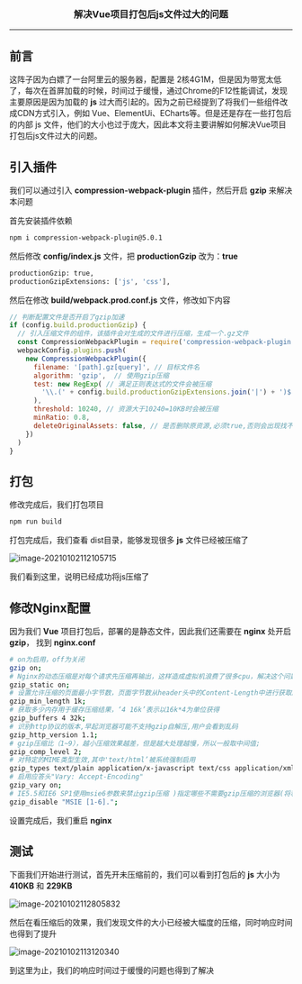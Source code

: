 ### <center>解决Vue项目打包后js文件过大的问题
***
## 前言

这阵子因为白嫖了一台阿里云的服务器，配置是 2核4G1M，但是因为带宽太低了，每次在首屏加载的时候，时间过于缓慢，通过Chrome的F12性能调试，发现主要原因是因为加载的 **js** 过大而引起的。因为之前已经提到了将我们一些组件改成CDN方式引入，例如 Vue、ElementUi、ECharts等。但是还是存在一些打包后的内部 js 文件，他们的大小也过于庞大，因此本文将主要讲解如何解决Vue项目打包后js文件过大的问题。

## 引入插件

我们可以通过引入 **compression-webpack-plugin** 插件，然后开启 **gzip** 来解决本问题

首先安装插件依赖

```bash
npm i compression-webpack-plugin@5.0.1
```

然后修改  **config/index.js** 文件，把 **productionGzip** 改为：**true**

```bash
productionGzip: true,
productionGzipExtensions: ['js', 'css'],
```

然后在修改 **build/webpack.prod.conf.js** 文件，修改如下内容

```javascript
// 判断配置文件是否开启了gzip加速
if (config.build.productionGzip) {
  // 引入压缩文件的组件，该插件会对生成的文件进行压缩，生成一个.gz文件
  const CompressionWebpackPlugin = require('compression-webpack-plugin')
  webpackConfig.plugins.push(
    new CompressionWebpackPlugin({
      filename: '[path].gz[query]', // 目标文件名
      algorithm: 'gzip',  // 使用gzip压缩
      test: new RegExp( // 满足正则表达式的文件会被压缩
        '\\.(' + config.build.productionGzipExtensions.join('|') + ')$'
      ),
      threshold: 10240, // 资源大于10240=10KB时会被压缩
      minRatio: 0.8,
      deleteOriginalAssets: false, // 是否删除原资源,必须true,否则会出现找不到文件404
    })
  )
}
```

## 打包

修改完成后，我们打包项目

```bash
npm run build
```

打包完成后，我们查看 dist目录，能够发现很多 **js** 文件已经被压缩了

![image-20210102112105715](https://cdn.losey.top/blog/image-20210102112105715.png)

我们看到这里，说明已经成功将js压缩了

## 修改Nginx配置

因为我们 **Vue** 项目打包后，部署的是静态文件，因此我们还需要在 **nginx** 处开启 **gzip**， 找到 **nginx.conf**

```bash
# on为启用，off为关闭
gzip on;
# Nginx的动态压缩是对每个请求先压缩再输出，这样造成虚拟机浪费了很多cpu，解决这个问题可以利用nginx模块Gzip Precompression，这个模块的作用是对于需要压缩的文件，直接读取已经压缩好的文件(文件名为加.gz)，而不是动态压缩，对于不支持gzip的请求则读取原文件
gzip_static on;
# 设置允许压缩的页面最小字节数，页面字节数从header头中的Content-Length中进行获取。默认值是0，不管页面多大都压缩。建议设置成大于1k的字节数，小于1k可能会越压越大。
gzip_min_length 1k;
# 获取多少内存用于缓存压缩结果，‘4 16k’表示以16k*4为单位获得
gzip_buffers 4 32k;
# 识别http协议的版本,早起浏览器可能不支持gzip自解压,用户会看到乱码
gzip_http_version 1.1;
# gzip压缩比（1~9），越小压缩效果越差，但是越大处理越慢，所以一般取中间值;
gzip_comp_level 2;
# 对特定的MIME类型生效,其中'text/html’被系统强制启用
gzip_types text/plain application/x-javascript text/css application/xml;
# 启用应答头"Vary: Accept-Encoding"
gzip_vary on;
# IE5.5和IE6 SP1使用msie6参数来禁止gzip压缩 )指定哪些不需要gzip压缩的浏览器(将和User-Agents进行匹配),依赖于PCRE库
gzip_disable "MSIE [1-6].";
```

设置完成后，我们重启 **nginx**

## 测试

下面我们开始进行测试，首先开未压缩前的，我们可以看到打包后的 **js** 大小为 **410KB** 和 **229KB**

![image-20210102112805832](https://cdn.losey.top/blog/image-20210102112805832.png)

然后在看压缩后的效果，我们发现文件的大小已经被大幅度的压缩，同时响应时间也得到了提升

![image-20210102113120340](https://cdn.losey.top/blog/image-20210102113120340.png)

到这里为止，我们的响应时间过于缓慢的问题也得到了解决
